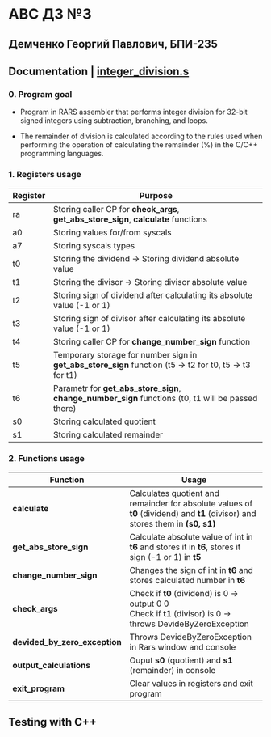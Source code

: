 # АВС ДЗ №3

## Демченко Георгий Павлович, БПИ-235

## Documentation | [integer_division.s](https://github.com/AvtorPaka/CSA_RISC-V/tree/master/src/Homework/Hw_3/integer_division.s)

### 0. Program goal

* Program in RARS assembler that performs integer division for 32-bit signed integers using subtraction, branching, and loops.

* The remainder of division is calculated according to the rules used when performing the operation of calculating the remainder (%) in the C/C++ programming languages.

### 1. Registers usage

| **Register** |  **Purpose**  |
| --------- | ------------------ |
| ra |  Storing caller CP for **check_args**, **get_abs_store_sign**, **calculate** functions |
| a0 |  Storing values for/from syscals |
| a7  | Storing syscals types |
| t0  | Storing the dividend -> Storing dividend absolute value |
| t1  |  Storing the divisor -> Storing divisor absolute value |
| t2  |  Storing sign of dividend after calculating its absolute value (-1 or 1) |
| t3  | Storing sign of divisor after calculating its absolute value (-1 or 1)  |
| t4 | Storing caller CP for **change_number_sign** function |
| t5 | Temporary storage for number sign in **get_abs_store_sign** function (t5 -> t2 for t0, t5 -> t3 for t1) |
| t6 | Parametr for **get_abs_store_sign**, **change_number_sign** functions (t0, t1 will be passed there) |
| s0  | Storing calculated quotient  |
| s1  |  Storing calculated remainder |

### 2. Functions usage

| **Function** |  **Usage**  |
| --------- | ------------------ |
| **calculate**  |  Calculates quotient and remainder for absolute values of **t0** (dividend) and **t1** (divisor) and stores them in **(s0, s1)**  |
| **get_abs_store_sign** |  Calculate absolute value of int in **t6** and stores it in **t6**, stores it sign (-1 or 1) in **t5** |
| **change_number_sign**  |  Changes the sign of int in **t6** and stores calculated number in **t6** |
| **check_args**  | Check if **t0** (dividend) is 0 -> output 0 0 <br/> Check if **t1** (divisor) is 0 -> throws DevideByZeroException |
| **devided_by_zero_exception**  | Throws  DevideByZeroException in Rars window and console |
| **output_calculations**  | Ouput **s0** (quotient) and **s1** (remainder) in console  |
| **exit_program**  |  Clear values in registers and exit program |

## Testing with C++